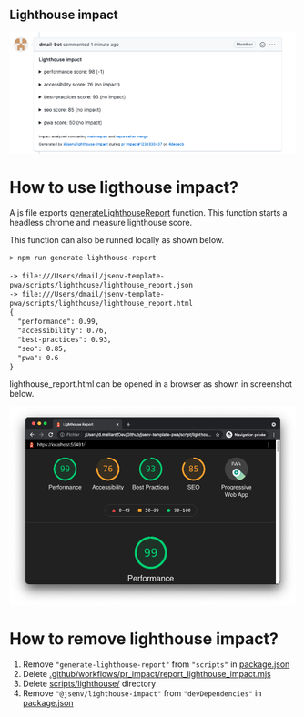 ## Lighthouse impact

![stuff](./lighthouse_impact.png)

# How to use ligthouse impact?

A js file exports [generateLighthouseReport](../../scripts/lighthouse/generate_lighthouse_report.mjs) function. This function starts a headless chrome and measure lighthouse score.

This function can also be runned locally as shown below.

```console
> npm run generate-lighthouse-report

-> file:///Users/dmail/jsenv-template-pwa/scripts/lighthouse/lighthouse_report.json
-> file:///Users/dmail/jsenv-template-pwa/scripts/lighthouse/lighthouse_report.html
{
  "performance": 0.99,
  "accessibility": 0.76,
  "best-practices": 0.93,
  "seo": 0.85,
  "pwa": 0.6
}
```

lighthouse_report.html can be opened in a browser as shown in screenshot below.

![stuff](./lighthouse_report.png)

# How to remove lighthouse impact?

1. Remove `"generate-lighthouse-report"` from `"scripts"` in [package.json](../../package.json#L24)
2. Delete [.github/workflows/pr_impact/report_lighthouse_impact.mjs](../../.github/workflows/pr_impact/report_lighthouse_impact.mjs)
3. Delete [scripts/lighthouse/](../../scripts/lighthouse/) directory
4. Remove `"@jsenv/lighthouse-impact"` from `"devDependencies"` in [package.json](../../package.json#L48)
